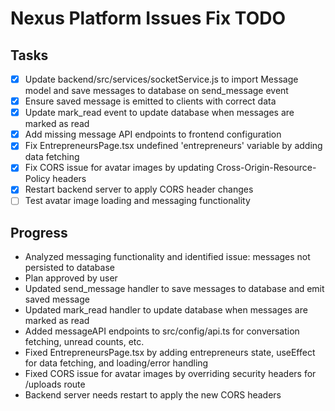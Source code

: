 # Nexus Platform Issues Fix TODO

## Tasks
- [x] Update backend/src/services/socketService.js to import Message model and save messages to database on send_message event
- [x] Ensure saved message is emitted to clients with correct data
- [x] Update mark_read event to update database when messages are marked as read
- [x] Add missing message API endpoints to frontend configuration
- [x] Fix EntrepreneursPage.tsx undefined 'entrepreneurs' variable by adding data fetching
- [x] Fix CORS issue for avatar images by updating Cross-Origin-Resource-Policy headers
- [x] Restart backend server to apply CORS header changes
- [ ] Test avatar image loading and messaging functionality

## Progress
- Analyzed messaging functionality and identified issue: messages not persisted to database
- Plan approved by user
- Updated send_message handler to save messages to database and emit saved message
- Updated mark_read handler to update database when messages are marked as read
- Added messageAPI endpoints to src/config/api.ts for conversation fetching, unread counts, etc.
- Fixed EntrepreneursPage.tsx by adding entrepreneurs state, useEffect for data fetching, and loading/error handling
- Fixed CORS issue for avatar images by overriding security headers for /uploads route
- Backend server needs restart to apply the new CORS headers
